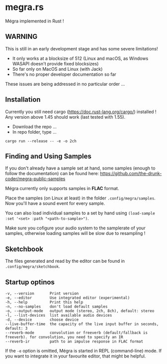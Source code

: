 # megra.rs

Mégra implemented in Rust ! 

## WARNING

This is still in an early development stage and has some severe limitations! 

* It only works at a blocksize of 512 (Linux and macOS, as Windows WASAPI doesn't provide fixed blocksizes)
* So far only on MacOS and Linux (with Jack)
* There's no proper developer documentation so far

These issues are being addressed in no particular order ...

## Installation

Currently you still need cargo (https://doc.rust-lang.org/cargo/) installed !
Any version above 1.45 should work (last tested with 1.55).

* Download the repo ...
* In repo folder, type ...

```
cargo run --release -- -e -o 2ch
```

## Finding and Using Samples
If you don't already have a sample set at hand, some samples (enough to follow the documentation) can be found here: https://github.com/the-drunk-coder/megra-public-samples

Mégra currently only supports samples in **FLAC** format.

Place the samples (on Linux at least) in the folder `.config/megra/samples`. Now you'll have a sound event for every sample.

You can also load individual samples to a set by hand using `(load-sample :set '<set> :path "<path-to-sample>")`.

Make sure you cofigure your audio system to the samplerate of your samples, otherwise loading samples will be slow due to resampling !

## Sketchbook
The files generated and read by the editor can be found in `.config/megra/sketchbook`.

## Startup optinos

```
-v, --version       Print version
-e, --editor        Use integrated editor (experimental)
-h, --help          Print this help
-n, --no-samples    don't load default samples
-o, --output-mode   output mode (stereo, 2ch, 8ch), default: stereo
-l, --list-devices  list available audio devices
-d, --device        choose device
--live-buffer-time  the capacity of the live input buffer in seconds, default: 3
--reverb-mode       convolution or freeverb (default/fallback is freeverb). for convolution, you need to specify an IR
--reverb-ir         path to an impulse response in FLAC format
```

If the `-e` option is omitted, Mégra is started in REPL (command-line) mode. If you want to integrate it in your favourite editor, that might be helpful.



